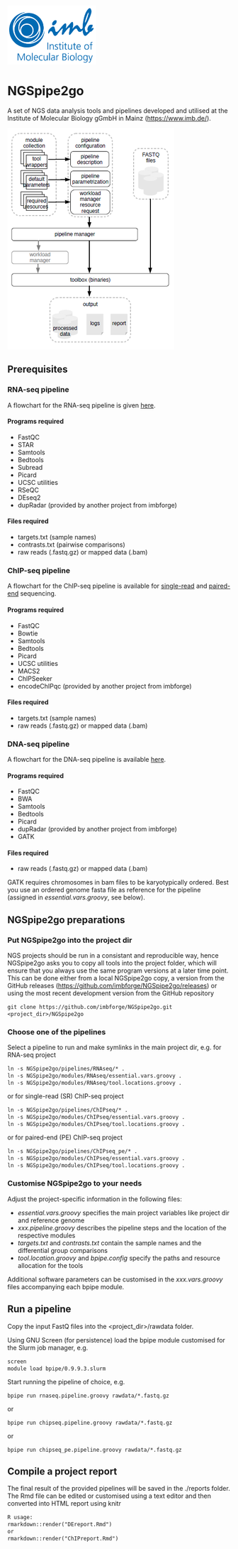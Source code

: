 ![IMB-logo](resources/IMB_logo.png)

# NGSpipe2go #

A set of NGS data analysis tools and pipelines developed and utilised at the Institute of Molecular Biology gGmbH in Mainz (https://www.imb.de/).

![NGSpipe2go scheme](resources/NGSpipe2go_scheme.png)

## Prerequisites ##
### RNA-seq pipeline ###
A flowchart for the RNA-seq pipeline is given [here](https://www.draw.io/?lightbox=1&highlight=0000ff&edit=_blank&layers=1&nav=1&title=NGSpipe2go_RNAseq_pipeline.html#R7V1pk5s4E%2F41rtr9YBeHuD7OmUnebLI7k61s9ktKIGGzwUAAz4zz619J3CBs7MHAHJvUxohLarWeftRqNTP5Yv34LoTB6g8fYXcmCehxJl%2FOJEmUJY38Q0u2SYmuCEnBMnRQelFRcOf8wmlhdtnGQTiqXBj7vhs7QbXQ8j0PW3GlDIah%2F1C9zPbd6lsDuMSNgjsLus3Srw6KV2mpqBrFiRvsLFfpq%2FWswSa0fixDf%2BOl7%2FN8Dydn1jB7TNrGaAWR%2F1Aqkq9m8kXo%2B3Hya%2F14gV0q1kxiyX3XLWfzKofYi7vccCN8sFef9Ni9X92an27urr%2F%2FuplnHXAP3U0qi5mkuuSB58i5p9J1naXHTqg%2FN7Sq5yETQ35Ifi3Tf9ltZlgvIVViz8pKmTDibSb7Vbx2yS%2BRnHOhid3zXKQXvuuH7CL5mv1HLoni0P%2BRdxIR4rnte3GqUaJK6w2jFUbpE9lz8iPbcd3SQ69U%2Bid%2FaHaG9aF8vgwhcohsa8WWv3YscijQS1wYRenvvHuFvJHlvkm76x6HMX4sFaV99Q77axyHW3JJetYw0q5Jh1SmRg8l%2FVTTslVJNWWQFsJ0TCzzRxfKQX6k%2BsHXlV9f48svwj%2F%2Ffri%2BvQrXIvrybvt%2BDpRG32FEhlF6iF3Tf7gqCkqypyLxw3jlL30Puh99P0g75D8cx9u08%2BAm9klRSR3woxP%2FQ29fKOnRt%2FRh9PflY%2Flgmx14pKmlm%2Bjht%2Bx59KC4jR0V96EzCiTk0KK9SvuYFl47bladpur9t1kHWfNT9Wjt%2BcjfhFYqtnvr0193XzcfNpe%2F%2Fv3y%2Fsv1t%2Bj%2B37msp8AHwyWOd1xopE%2Bkwt%2BpSSF2YezcVzHuKWrBrY74hiFTxRBZEKsYIjZBBAhGE0RU4VQgIu%2FEkAIkBgCS7MxhQFJABx9Imsr1BEjoiAgyGAsRuH2siC%2B9k4%2ByFgPogTwpyyC32gWKtxUFySwBPTGPWBefkQtEEDxyzMSFNDs7X0PHo%2FJ0Auw6BFZJ4fluC5K8tVqcWKhjK9JPc9KnRAH0GpawXgCpHjhx7T2hByP8c5HJYkFsn3%2B%2FLb8q66msBCrQkoFqYcMUkGZCQTGAAWzNthVDFSRhbhkQKdhSbBFJmqwhXRM01TaRrSiCYGIAANKgjM3KS1YhtiuvWcUxncKdUUWSrpdOvNqYC2L%2ByIGzNm2fKDT5%2BendHa26tPTJgen6JlU3GMWY9OJ11qiI%2FL79dEbaSX7sb3AittbrMp2AHD1pCJ2rTbzualGyOnuZjOrNGVg4MTTJ3aWxRGby2HY8J3Z8OsZ%2BM%2BmZ3w8eXJNut%2BtDFDEsjAJsMTQk83naUDp799HGpSr3%2FNuHo4gYHAdSuIYeyhs3p812bGK6mFGCBPPpeDuiwT3o4CO2NjGVd0kHW2rSTv37YMyiVGHMepMwyxqHMItSD4SZa0QBx4jWRECmDQH9SXA1IBMM2viEK2XsQ88Kch8W4IprpxXvLEOxITKJ46fIyjpTkfR9f%2FoO07b0ZXNJqXSYVn2Ab9sRoUz1Tsgr%2FYRprzEmyc1%2Bf6sQ3n0kt0JxC8Y7wExG7cpgJ0Vg1T2OjSbimf4jBTzHWyaQZ%2FohwuGcFJODhCOl44IBIp1mK%2FmZsjOZnp5JMgb0T35FABHKny3tsh8NDsOjK3wyaRG4DQn7ihbxY8VJU%2BeQyFCRqClI1aAIdQGIuigRGikCU9IhluFcsy1BFw0bIiBIGoKSBGRDVi1BVCzCMw1TERTBJpRxFA7Z2s5ESPXTuxhjCxdsdALffmb0q6lO7bpSN614XRGiRbSbVMpiylJ6oNC4Klep0lVSu17Fpo%2B2jcIGIYxRvcTJCkiHkVdfXjE6At1t5JBeIeNTWCYUjK2gCJn0qdLTLhQSTkCuU%2BGaYOW5Z0ZB0grC6heJFP73%2BT76%2BoU05bf%2FfZ5%2F%2FfL7oiR3h9MXzVo2S7hkt3kZLWxK4RC5vCMjPyCN8AgTixI0IyPOy1GzrodTbVDH57%2BSitFC3pCh5cmwb%2BG1lG85FnTPUud5TBnCeeZKd7FN7%2FLJVbbL%2FFA2cz2VucLDyonxHQEB%2BsSHEAa7LHh3egdqPmUNcPgeh%2FDpp2LI4u51qTcmVpWWNDEq9neEw8%2Fmf3RZn6A8Xb15PVSriuytREuxdE1Tbcm2RQAMxVZkS4SKIRmabSMbmHORqLIpmYZJyJUJZWBoIlCwpNsI6bYmCtiysASQMg7RamllIiC%2BcXsjWQeRrIhwIjd3mRxt6Jz68xgZOZhzHGyhie3qsfIhhsgiQ5viCX1y0gah4J3tzTkVBVkm3K6vFi5LVJEyZpvqdUUFhmxciAOXMJW41y7MH0mx8ESNOoyb7eYgUsk4pqSlVzLXP3HLo4f2ETfxiGAAcliy6weQuTxa7o3MdSFznVeGJ%2BVXE9tXhl8y22OLS4RQebaz3EX3TEMFsgAsQ7OAggQLSoZsA2jLpB1YM%2FS5pKgaEkxZJExPsQSoijJGlmBLuqlbhBUCHZvA1Ks8ZDC619bMRES1s2%2BE7yjC17CYbL2WNvfBD3%2FQpb8ZDUH24JI5z0KcQEm%2BoFmYzTu6PJIuwKVBbVktXd%2Biq4ZlRaVMw%2FPpHR7GBHJ3etjePEHPomIjuqj6ZzVyFrK%2Fj9Wop3JHSfobg%2BnOYLLl7MkwmH3uqIBrUtak%2Bo6XWA0hKDhJUj5nI4OeU0vniILH83S0nDG74SURGPuYx59FmA4vcKNhH7ngENTLVo2rjmpqMuzpSZ1Po84ZATuUO%2BVRLIt7GEYdAtxMUxF0hAhHEoGkaxqCoghNTbKJ2bJVhOfYQAZCFsCKDsgIhZquSQbBCihgxbBlCSEEDCBZJydReaxRQaH2tjYRWdtlnUlVyoYPUZPTKEWNzQShf%2B8gquDl6CWesu8kHawGTLqfyI0VIVVaznlvchttKzdKSvgtoUKMBP3etT48qe51LUi7XQvTWxECQO7oWBCHdCzw5pw1O33aQKrshZONpALVbqw%2B4HSRVNJbJFXRX8PzIL42SHJ1%2B6GajZ%2FsEQmzS%2B8qlKLxIFmQqm7H%2Bv7EpMWNB52FIdyWLgvoBdGOCmsat8Jt9apfn9WrUO6kBv2qOi%2BaczK88twhIiKUZU0Ux6LRJ3QPdjkG%2BkUyS9rIBXV10GD3LsxSgbpgA0s1LYyQDmQdm5KMdFnEpiogW5%2BLtmWYwLBMAcgC1IEhmwAaumlooqkDBcumpsmCgMdglntbm67Ktlx2qLuuzsaO7B5iMqOOvQMExUI2VE1V0nVTwpZu6bZsmKphWDYAeK4AydYtjfB%2BbCsGFlUyERAM07AQQNhSRaSICImGMVrv7GhsqXOaVx3hSh2b3RcBgAxrEnLEmjXLNivkSjhLFzpD%2FHPjhJieszZRTEXeACreOnWNc0%2BMQletraJJC6Ujie5jqy7fWCmjM2ZwqBxfHGM%2BvxHFi%2BUvB6xvZHR7jdYfH9Fce%2BmEubL%2FfujNtp3XVNWTUPFDia9WY%2BpZQGYb8a1fD7QnEd82f%2Bk1MXN%2FXTCzQOQkP56RTvm5IVAb08ax8G4G%2BAmmwwcmJ7ZjjdbNdbwfyXN6NbTkMvJ%2Fm5z4aS2S4tx%2B7nXEJIrR6ojhQWHNsqRrhx%2FZ0aWsttgTlo0ifbDQg3FRshl2piGgGbLLzSVzxBpJF%2F8MP2nAc8G0JtZU0OoJwAM6Ag84jQ%2FgUOBRatlFZFHbCTyN6xVt9gTg6aZWe7bpnS5p0fNSqSxf28RUCqj9OmW4KrIn5OxNRVLUMaapItIQKrI7o80rUZFT%2B5wVuda1cm03d0%2Bu4oYh0gYwRJn%2FfNIq1N8CR7%2Bp8bpilDwNjNKUOtMZAKPk3Qo2oaxbvc7WO5uv3mfrT8uDtztKbBpw8OIsiqoNY1GA8SSL0uZTuftydlv1qNziNNI3CGi48Sl9J%2FkiRUSEdrjzBJSk15fzpFUBj0%2F4I%2BmphozkG%2BELr%2BmJJ70xv6PdIRTRgDU8oevAJTGmy8BV9xIdxvUw3rWDEMOcmsSLkttUDPKsJe9p6McwiR1OgCQdP6Rayjn5S0R3QbFHuaQZHZRzsTgmf%2BnlYXzhe%2BTR0GE9i4k6PuAonjVTtfagA0AQF9UsQlLTQcZdfJHBwUrQscfbU8%2FsX6JjabbShTrhiMCAz5s42LDdk76LqMqcNUIFyMmf1q7IgPHiAPLIPT9vhsMQLN0BWtS7S2je08Pdywqb5Rq%2BhmvHpbp2g917TJ86G2KVUVP1qpnKlh1HC5bPZniT0XOhoeohjjZuvDMMZjxlL%2B9zjnZV5xQvZzl8muIZ5N3vPlP66IWOtVpjr3j%2FdMf0CcavIjbJyrC5V7JpzITHr%2BsvJzp4Sc3mmW2yfNclrJCFtSR2CkNrNSsC0V%2B8MmuZ82YIY8Rfghx1DXKyX7k4fpqf0Yv9n7QYzTmzs96TQbUm%2Bw4xnSRNFNiSWM%2FLq6SSi9s1aosHvbxaRCvH25IrFyvsBjiMFrejByj%2B4SPHpurGai4k6WkILsUUkPOgw1LwYr4zqIhbjFeEGa1IF%2Ba5%2FJLNQkdHKb686YfIDdfjxTj2kV2ZD%2FlP36zLWekYbLUmR%2FP0xQWUn9R9e6IAlL2halnEyD737fEeVsezcYgfCQ45ayaWsrMV0RG%2BTjbeUt8UG%2BfZ%2FsAkro1Fs7mOGcJUOU%2Fuja3V%2BGDHLBgqqq0HAKkHsuXfHZxUINvTt7ONByltgbcd8eUJkKKMAyldYwyOh5TQg%2FE2wFE7ljAnDqMRbGsxGdqUP2wDPAyCZBU8HDqU5wsdQJggdGTLCVOYgE7%2F62ig60cFQO%2BrzV05J3f3hjRmJ09su3N%2FnZzh%2BMihP0CvUVZjd1B0%2FXrlaUHRbUYo2ph0d8X3ZL2AF0LAzrAYgtQM2RjGm3AgG5TW73ATpD4fE1QPNZDVCZqgPckYphGX1B8w9TUh1jqilC4OZIragMCEa8l8qCKARYYeS7VrOsuvznKILVhJNQ4f7trzGe51xqmCCQ53%2BTkM9175RNevbPfPJw4cqe8%2Bf7%2FK17erA7ZY9666oUuf1llilpV1CNtdqejhQ1p%2FPkO6bsGVkf1P3OnFs8mmNJ6v6TS7BPb6mvJwjZP5mtAmuIUIhu2%2BJnIFy6yffNg1ZHZ%2FCJAg7w1pzQ7HB%2BP54EPDyTRyMDEXH0bdJnI0PjTH%2Fz7EOB4fTrQZtnMmhr53JzRw6DS7EyjlOPfR9sK%2Fl6oAFGYuBjKU4JLF5t4zHwO9hT4Ee0u6tj4EENFX0mzXpDLSwWCUaMbzBCNliu4GeUIhV8%2FA4915s5s%2B0OSlm8nZvXt6QiZnEh7vzptdp%2BnxBtokPN6XV98vr%2B7wz5opunRsGi%2BRpZTGj0GIoyhhw8VMehBGjMm%2Fh5sgcIqNdAPNl8HILrCdLtnJBHs2Q9jjEFo%2FJhrrmfiMaZPTSqZeqHsnotm%2BonSq%2BQp3Z%2FAcvgMHtKsv3fD2G9B%2B8qTatUz5Wj0Xduek2tkX1LJI2oGSamvVJNnTSKqtTzqp9i1mfMOi89x32PMr31Nt4Pj0EmqznAP0Q%2FQIP7LdSctKI%2BoB%2FXnUgMC%2BSOYw9GfvWMb26IH9RebhNKa%2FnF3YoRxw3ydVjvq%2Bx8RyDddyYhjNTcAs%2FXXdTJ0u07A%2BeqbhHENeb6bhnRuznvWXOvONSGxs7WbRr%2B1DkolIqrkSZkl%2BXkjgm8WDERxnk%2BV8q3eyzYGXzTfZE1Fakibz3yBa7ATLV%2FvhxclWbDbeFyEH2nomNW0ed2pWX5Hpb2o2ag734xzfsxGnZvs%2FhS2mJGIyX5Ls%2BC1skUd%2BhvI%2Fvfe67DWGDwjGcJr%2BJ5bMfVYk%2BfntlxME1W%2FyjTPX8OA6MZ%2FEOt7TOQXzMSfOsQCmXzDBKdHpuid4wPpHcB24WFzcigsm48Xy17TrKR1Rz2ftcKxN5LratNPN47Jo0gm70mmmxMom%2FAlBmQnXs1oqp1flMJcVvetXj07nMp%2FQFrwXkQPGEDvSssyFPVrANUtEcpvmVaksGqeNpKY8cR4yI04G9Q%2FkP7A4SnbXbJB14yxfCq3mwavHRlmmE1891vTanE0TOfAw5PrxjfDBXn3SY%2Fd%2BdWt%2Burm7%2Fv7rJgtu4di8hmmhuMq1G3V3EeCZh494SeliYQeSxzXMg9lqHtKMsCXg4WZvpVahVtRIItuaNJanDFV87EE1CIWpbbOUmooBOIrRRyIZrhY0vy5t0lE9KxK4dfBnD5LxuCE7Xlwgz5ddX2PsTXZPWb9T66yx5D%2FNxFkUMsHyphRkDkGnbGZE%2FwnyjMpC0Tujs8MjKeEhzrdTaJcodRyaWQaQ3tVryMWlnfr9eteWuGJ5hktLqff7Olkl2TEeX9sy0k5hvNp1lMlWbMQFnpPYGL2jjekjXz8Xy8ZMY%2B4kPvxrv%2BYAm2RI0StwazXUU5KbBp1PgdQTqWd7lu7cP%2F4%2BJvK0%2BB9RZx26idiWrVTb8mymr2aKKWXuiNHmmE3v%2BqUfJynDIfXoJUFsiG7vpUSDF5%2FBwjFeUaflOxD2dprx9E77Zrgfvjjvr8y7u0d%2F628%2FfPv89%2FPZbtv33qeaH3ev95grva7OY1nn68WpfMVpun7mKvhIPzBQTajjB1tW6%2BgHvY19gEAgfVSKs0oLM1N9Qsfx2onoDAB62N%2FQ47TqzD2VO5Alrgu5vUsG8yA3xj5Hj9oXSCW1gga8TwwM6T%2FmynPkQKCDIIIc%2FMkSDTOwP8m%2B2F5gg7OFcq8unzLyZ1clO%2FmlNqG7PacbrHDcMlxKnVtoR3IUJ3uw5Mu5sUvyTxtqBqh9Q03h%2BOSzj%2BBW5mTa4Y4%2FckjgKi77o4gUVn%2F4iAL01f8B).
#### Programs required ####
- FastQC
- STAR
- Samtools
- Bedtools
- Subread
- Picard
- UCSC utilities
- RSeQC
- DEseq2
- dupRadar (provided by another project from imbforge)

#### Files required ####
- targets.txt (sample names)
- contrasts.txt (pairwise comparisons)
- raw reads (.fastq.gz) or mapped data (.bam)

### ChIP-seq pipeline ###
A flowchart for the ChIP-seq pipeline is available for [single-read](https://www.draw.io/?lightbox=1&highlight=0000ff&edit=_blank&layers=1&nav=1&title=NGSpipe2go_ChIPseq_pipeline.html#R7R1Zk5s489e4KvtgF%2FfxGE8ymaSys9mZfJXNvqQECFsbDATwHPn1nyQE5hAY2xhwJkmqYoQAqbvVt1oz%2BWrz9C4C4frPwIHeTBKcp5n8ZiZJoizp%2BD%2FS8py2GKqQNqwi5LBOu4Z79BOyxqzbFjkwLnVMgsBLUFhutAPfh3ZSagNRFDyWu7mBV%2F5qCFaw1nBvA6%2Fe%2BgU5yZq1ipq5u3ED0WrNPm1kE7aA%2FX0VBVuffc8PfJje2YDsNWyO8Ro4wWOhSX47k6%2BiIEjSX5unK%2BgRsGYQS5%2B7bribDzmCftLlgRvhg7u%2BNRLvYX1n3d7cX3%2F7eTPPEPAAvC2DxUzSPPzCpYMeCHQ9tPLpDe3Hlgx1GVEw5Jf414r9Tx%2BzomoLHhJ9V9ZKgZE8Z7BfJxsP%2FxLxPQ9Y0FvmIL0KvCCineRr%2Bgd3iZMo%2BJ4jCQNx6QZ%2BwihK1Mi4QbyGDnsjfU9%2B5SLPK7z0rUb%2B5i%2FN7lAcystVBByEYVtptoMNsvGlQLp4II7Z7xy9Qj7JIm4Yuh5glMCnQhPD1TsYbGASPeMu7K5pMtSwJZWR0WOBPjXWti6QpqywRsDWxCp%2F9Y448A9GH3xa%2BfklefNZ%2BOffD9d3b6ON6Hx%2B9%2Fx%2Brqg13EEHLyN2CT0reHy7ayjAnoAkiJJ1sAp84H0MgpAh5D%2BYJM8MeWCbBLipQA7wCSX%2FkMcXKrv6yl5Gfr95Kl48Zxc%2BnmrhIXL5NXsfudg9Rq92zzmvCSPBlzbBKsExabxGXjacOun9t92E2fQZeTRiPg62kc3A9mDf%2Fn3%2FZfth%2B%2Bbnv5%2Fff77%2BGj%2F8O5cNxvhAtIJJS0eTvZEAv5WSIuiBBD2UedwpZMEdjvibh0yVh8iCWOYhYp2JKIJZZyKacC4mIrfykB2TGICRZHcOYyQ71sFnJHXiOoEldOQIsjIWR%2BDiWBV%2FdSQfJS0GoAN5UpJBbpQLhN%2BWCCSTBOTGPKYofo07iEr4xBETV9Ls9XIDkE%2FgiULoIcxWceOyXYKkXy03pxLq2IGUplNui0Pgd2kDBLEoqXzeXmPTB%2F5YZLNbYGkWPDwXh5DBPmuxHNcQHFOyJFM0gCPZOtShYeuObrqC40hzybAcSdNEQbagY5im7bimJhgaMGTRgBqwJNcQVQuUPrKOoFv6zDpJiFH2mpCGdL1CyXprLbBAwxdoY7kBJlH88%2FbdPRm6tArwheUFFiEgECcQ4%2BU6m1SMf1%2Bt33%2FCE8W%2FOkw5hVxzxwzRoJNCwcNGczMPx1WtpHeSOvYtc8oEUAIs%2FHRhjWALHbrIRwkKyNp5ZZE7fxy8aCY9by8ATkx5XBxCm3I5bKeTiRKrPHC2HiG8y58fjGMsSBAgbBj4Tj65OZk2crFIosIGYF5OVt0RE%2B6BBp%2BgvU0IvAs02DCSZpW%2BD01YlEqasFFXhGWdowiLUg%2BKMFc4KhzhWAEBNgdC8hNz1xAbDmTyqQ6UaRVG1pD7phQuuFqlc2cYijWQSRz%2FQ9bWWcVg3%2FsUIEpt7GNzSS0hTC%2B%2FIHDdGKtCVSTkgz7BnG33cpxZec1%2Bfy0psvuU15LqutNkB7BQsmW1XzUdSDP9Xwyjv6z%2FiJMYs0riCyhrnk1M3AqeCEdD%2FirlaVYQOTCa42Z8kapCjPApxyP2sZrfKXqBye2ZJEOF%2FM17hMBx8ndLbQKiu46YwjxeJE8lV0pVL1RtQ9c1V3JdUVFM1VVlWwSqKZm66zquYs0Nx7EsTYeu4ErAEVxTsAwXCrYqy5rm6oYkAyjaNhxJL2yYZgqh8s1G%2Fa9BrdvvZ0pbMz2qTjbNNFGVkXBTgp%2BNKRYPyaZEUXihUOuVk06hl9RMP4kVOM%2B1xtpEEydref%2BpFRy7jvVHsxZUfBdeDRsyf%2BRBHysfhVehTq8njfXhtk6g%2BJ2eJhGDTUhxvvfd55rV7af%2Ffe5xUn64TRqRM%2FjEesYYm9zoSCNCIDx2FuxhNnghcAsz6mPgpJHHHCiPpQyuqIq3K0lSQXozraqgMBGdEtnAe80c%2FwnRgpZZGMCDLvlMgHu5HvWhudRttuxX5VfKvu88WFbSXzkK7DEqP74sKB4HaJt5cPi3ttlF2%2BzsCJ2UH1RsdoT%2BQuoodbFgjc930WrWoo9apqbIgmKbuq2ojmADyZRdBbgyHjbUTWOuybYuuZaqQ8E1TFNxNdl0XNmVsYlumLppSoqu2k5JBxpQH22aZwqjyt3fGukRGmlNMlKnJZnuYxB9J%2F4v4uwCPlgRNBFHH2UccR2I98RHwLxQLGKbjdILbOI6K9IpEbh%2BQJ7wIcQMdtEmd4%2FWWjo%2BeLDu8Xtgpys9E9dh8nj%2BPh1GO5fXUjJ%2B6yvd9ZXMpzsZfWWfdyzkipQNHj7yU6khhDsNJG2f05VB7mmFe5jAkzlbLa%2Bp3PDTMERTyk%2FW8GkXq%2BJFL6xOzCGstq1rvY6aarrsyU2DrzQtqbp1qOqUh3IWDyCKu8R6LVUwHEcWZVGRDF13gCgCC2tNWGy5mgPngibZsuoqmuIIkiiqJtQEV3NtQZc1AQpQ1GXdMkXx7DpUHnAraFB7p5vCrKlbXadiWu7hsd4anZyHKirqTBgFD8ghFF6O4QHvOUZxA%2BG3KiB0MBTSt%2FjBErxKsOEMoTVoKLxKlSKqDv3RdTQ88O51KUjtLoVDBO%2FjGiXwHquy5NnHCITnEca62tWhoA7oUODZmoPGFbMPTjawqJTQqJRf0EtgcXkjilern0jZ3MjO3bWz%2BfjkzPVfXXMqJc0OnSHX2TOk9a1q0UfxXMFzoUNIiC5upkJdrmT360qR5vb2V3ShQqPpCDpSbJMeeI3F9t9XVGZgOMlPrzFSfmwx703I5OwA4zsghE590xF4pHCi6ShkbFht%2Bz5jyRs9Kg64G0kWwTd%2B2Iu0OVcG9oqVlDAaxQqPFVZEDfOJfKRXb2StQcDQFHL2YqEHaaNKZplCFKXGJrkbQI6w%2FbpIG36m76XwtDqvKXGrExiP0pHxKL3beEcxHrWyJUAW9VbGU%2Buv6rMTGE83shLNVro6306jyyKpbJPlxEhK0U6STd1IZE%2Fg7DeJMK5jTpNEpCFIpH0bygshkZ4xX0etXEGtXEnVTGmUPbXD%2BcmCSx9AEGXW9KRJqD9Pd7%2F7WbvyKHkaPEpXq5pOvzzK0rfOu%2BD2nxBu5n%2FfmYlpv9Pm4sVslevVWu8svkbb2MjHVt2X9ovZO%2BeWFoouc82P%2FBUp7dSkRe1Fsll%2BkaYMJHYOtJe0alWOffM4TTNqcuxgOZUg%2BC2GZd%2FOHWS5FGFIEjrO6cUpJNDQsYiHu3KUApr6cuU0roTj9xZJBiPFkTw1fOAxV00hLkAwMr8nKBEKQddXMYYQzS0inr0%2FagyPBHYLkGVx3bL%2Fi7CYav7EBjkO5YcVJOxa7hhk5FlDNYUoSECatJEyObZ28bDUJf6HoXlF%2BKKKh3mFr8XdNf5HukfJVeDjVwNEkQ0xlT7COJnVC0D0QBaKIC7Ke5ikugePGzCSlYPpoiMRaDUi6B74pJv8WPhTOCLS%2F9c2SbO0SXUmQjKva7F%2FfPOH3RbsHy%2B0nzIrfDfIp4EoY8PTiUrj7hIJPT3PqEiwWQWTa7BBHqG1G%2Bg9QPLW2RBxUV0zSmSuZBWIRstSykzQydC5UCP1CMZbL4mnSeyvMJHhudGQvxBC8H1H7sOmTrxBrgujPEWCDcVDccJJ9pzacjvD0lLFumrBXVrG2ZaWMfml5QWria4rPLJ5JjbswPOwDgedXIRAYK9nWULOCyBmfUg5wQ9fjhq%2FnGxZu0Zc73XsZBjdX8Ou9zSM04oxNJewm4piHEFiv0yUsaUZiMSgTIe5uNs4TXmKpNciXiP%2FGfddrKEXwihe3I2elfln4CCXkBwdO9V3KG9KCFO2t3FCHB%2FcLM14llVgSdZYr1tjNMYplWapk22Zk1Ph8ANZByI33a%2BnfZgd2f7pmxg4kZLBoj05R2cf3rHzswYUz5TAsjfVLcs42efZPd45ugSbzklvu%2F3zs3N6S9OcN%2FyxI1LelKFS3nrgDtUst7yS%2BKSy3NrTkabNL5qycjsyjxP4hToOv%2BiagHA8vwjXwMfaAPVGlLgG5iJY%2FcDvQ3acWqZgky4UwUI%2B3TOLGcoa6w3Y8ItQnNB%2BgwRdCmM%2BnKGol8tQFGFchsKPIytj2p1Hc49euYPW0VLM4rqj7Y3EVhxklRTyhf42bUtjZKQ79FfUTsAwJ1YAsRzAA1ntbgRWG5jWUSSIOb%2FSkI738EWuXc4ir0Zc8%2BD%2FlLQGqV1r%2BNVyx%2FqyMvSOfMEY6hSExpQKsLkiljc9WqbIHGzMFBJahSqINniNxNTHa6HVIykJIiRY%2Bn8fYscMHqDNBng4N9AvhxtURf4kuYF8CdygVwHf9TgTeWwBT3Tib8D3SXYJqYtdXsyYwgFW1Wm97NTJ94Bi4h34mfYeSH0vj%2FHw9WxcznquSnd1ZJ8Adzfv6S6BX97%2BP09a9177X62mlPZv%2F1t2mUl8urrDPZZBkmBDANokR%2BEqgK6LbATZRwdgEdYRrkLzcthCzbIfOc2SyxZGPd6oR8N%2BH6M4ni2cadNi5x3zfSeI19iPedK%2BpCaeg0KMpNTLUGI9oUcL1qU1i7MewzCc3ZAO5juqMLtYvqNqUzQvJpTJMv1z1bJtRfudj8ZAtkk36TLqZrFLK77XGcn9G6BHCRLFqAqs9p1G1f7qaZUZmgTPBtixVJE5aRquDTxvuF1DdByHK7jn2DM0kN2rjOzHanW7TiZTrp7%2FmzlYp5goZ6HVl5IXmOX%2BMp9SzHxKLzC1nee1PVs2MDcqezHFjKYgXY3O0nUsDap12Eexr7PXvr2DdLcLOWpJeAf9oHR6To2LTa%2Fy7fKvL5%2FfvyU4wIviiYa9VqVpVHOBs7sCqe5GauNiWb9NATB0NjAdPwpIAdRCLIAsDvs7CfGl57J03nY0SjlZlrNMStuT0ccUE2Tx7amke1Q114kVZy3rThpnb4lomnVpcr4DHo36jusa4M5biTVndi%2B3Emvr5pNLPI8llwKFzRZ0dbWruy%2FtCJEUJOXN2rM0mRsgP03EdJFPd5XmW3HTDG9e6nca%2BC3s%2FcCGahgvWtnliz1yY7IDm413FshAm2ukutTj2lDVWEh%2FW2tGrXJ9nB96dpARNfCOSjE7j%2FjCDK183KM4irIDIdt3VIJHBxCrY4qOIlruerarMvLqJwrD8hkMv4onqHKuQlcedr4SB%2BaIlNvNxUkKdpV2lU6Icnc75F5mjQ5ZNRYdTwY5X2GDUTeY%2FIKFDUyxoxTO%2FA6jZbPSnfV3rFhAKWzHJknsmtRbRCMPeFF%2Fd4JHf5aVGJgNE8%2FLKgCQcR4c1jOLQJ14WE83Kjq6LnL4w5CBvRvhg7u%2BNRLvYX1n3d7cX3%2F7eTNvjuvVZAthrFzBUXUPKDz58BGu6N6pXBCkr6vJB6tRPrAShAXOwy0XSMRCpalWtbCxSiGPGMoMsgfSEIVMKuTbn%2BuEobR44E4RHFwqqJ8eRQ%2B0ne3KEnXwYA5SdbMGO15aFs97qZwLdqeElrSq2ljwl2Xg3DVSwPKcZel2Y9%2BKyX%2FhrqjnDjujq4dH6oQDH7xaoy5R6rg0lcMPe%2BtGXkOGE1rp%2B%2BVGE7hgucBgAvN2Xqde8Zb1%2BNLCBr%2F95hc1sBEd%2BmeRMUZHGdNHgWguLxuzbi5KfbbXQcUDNslslxfg16qRpyTXBTpfBdLORJ7NtWfzDJb3CYanXcz%2B3CW3UIRuY3qwMaO2vD7fizExpcwdMZqNWXevvwmStBAuIC69NG3JwTCjVRR48Xgafn9BSMtTw%2FcizTwdadzk2IupWDRwciy%2FvtOsm7N4qJBtk6%2F4JBnZb%2BrrEmFzziUFU9KiaEISBF5rEv%2B0FILlbBemw7aMX%2F0qSW5NUFL5KpnkIk%2FX3CVm7qwetiizFhUYgqvYmmVDxzEU2YCWJDuGLEJLExzXmNuaA1xDdTRFF4Fo2LIu6rZlAsu1dV01dMw1VKBbTukj6wi6pc%2Bcyee%2Fd7rMPG3oliEZdCIFHhaGTSc%2Bkh6wnIg7kgNGpu24QLM0LNYtCdqGbbiyaWmmabuKAueaBg1RM3Vbt12oSSK0Jai6iuGaluVi8rAE27VNRxqPHFpmW6CGeq9GYmhAfUuO8y6Bmqs2Vl9QSAMkY0sle8zyrdNMwWIGdnpWOvyxRRHVcfJS0lUOd1QWdnudwYI4qUfJJpC%2FVkn9UMW6bsqvDS3IBwvBLpExLhQljtVxLsdrmzrxgh2vfLAIl6KT9qlbdi6rNdTW9Sblkh1wQsNQH8mRLJW6WuEznUZMT%2FShR7ak1TNz%2Fw9rzNxAZFhnykrYoJh4l4EPgy25ZkOnoc88OUHipic04%2BgyshMUSamcUsc7lmX8irnamGtdWBxkgeKLTzBC9GyImlU6SNULPgw5mcRtLGYqh%2B4eEvjcRt7zkmytJhPkrpkCenf0kV5l9f%2FezM0DYX%2FAejPVynpTZY2XD8TZq4ZtuWNWHOZaSVHyYjis%2Fwwcwqff%2Fh8%3D) and [paired-end](https://www.draw.io/?lightbox=1&highlight=0000ff&edit=_blank&layers=1&nav=1&title=NGSpipe2go_ChIPseq_pe_pipeline.html#R7V1pk5s4E%2F41rsr7wS7u4%2BN4JpOjsrPZmWxld79sCRA2OxgI4Dny61%2B1EJhDYHxhZiZJqmKEAKnV6n7U3WpN5MvV04cYRcvfQgf7E0lwniby1USSRFnSyX9Q8pyVGKqQFSxiz2GVNgV33k%2FMCvNqa8%2FBSaViGoZ%2B6kXVQjsMAmynlTIUx%2BFjtZob%2BtWvRmiBGwV3NvKbpd89J12yUlEzNzc%2BYm%2BxZJ828g5byL5fxOE6YN8LwgBnd1Yofw3rY7JETvhYKpLfT%2BTLOAzT7Nfq6RL7QNacYtlz1y13iybHOEj7PPBR%2BOwub4zUf1jeWjcf767%2F%2Fflxmg%2FAA%2FLXjBYTSfPJC%2BeO9wDU9b1FQG9oP9bQ1HlMyVBckl8L9j99zIrrJaRJ9F15KSVG%2BpzTfpmufPJLJPd8ZGF%2FXpD0MvTDmFaSr%2BkfUiVJ4%2FC%2BGCRCxLkbBinjKFGDdqNkiR32Rvqe4sr1fL%2F00vca%2FC1emt%2BhYyjPFzFyPELbWrEdrjybXApQxUdJwn4XwysUnSyPDRuuBxyn%2BKlUxMbqAw5XOI2fSRV21zTZ0LAplbPRY4k%2FNVa2LLGmrLBCxObEonj1hjnID8YffF75%2BT29%2Bib89c%2Fn69v38Up0vn14%2FjRV1MbYYYdMI3aJfSt8fL8pKNEeSBLG6TJchAHyv4RhxAbkP5ymz2zw0DoNSVGJHfCTl%2F4Fj89UdvU3exn8vnoqXzznFwHpaukhuPw7fx9cbB6jV5vnnAsQJOTShlGFMYbCa8%2FPm9Nkvf%2FWqyjvPmOP1pFPwnVsM7I92Dd%2F3H1ff15f%2Ffzn26dv138nD%2F9MZYMJPhQvcNpR0WRvBOJ3clKMfZR6D1UZdwhbcJsj%2FpIhY5UhsiBWZYjYFCKKYDaFiGqcSojInTJkIyQGECT5nd0EyUZ08AVJk7kOEAk9JYKsnEsicMdYFV%2F7IO%2BlLQbgA3lUmkFu1QsgbysMkmsCuDFN6BBfkAqiEj1x1MSlNLmYr5AXAD29CPseEaukcN6tQbKvVoszDbVvQ9hLkggF9TIEA%2BaltdfaS7KkwT%2F%2BjfAsb%2FiMKKrw4bn89pyseYmouo7uKJrlGrrpCKKha0hCqopUjAXVNKaShnXTkFVXlbGiyQpCsu6oumHJsmToouIYiqHLkl35yDLGbuUzyzSF9dYFjLp0vfDS5dqaEV1FLryV5YaE%2B8jPmw930HRpEZILyw8t4A2UpJiQ%2FDrvVEJ%2BXy4%2Ffc36Si76dTwjYWfdfDARZ4B547AdSxyREQ7j6ymdul6KLPJ0ibPJuhq7XuClXggc%2F86CO%2F%2FbmdVH3W8%2FRE5CJVMSkRU%2ByCayuoaOwlo6dNY%2B8NTL7x9OEiL%2BPQTCEwVO0bkpdNtziSKhKgIRCQwTao8OH4EHn7C9ToHeJR5saUk7ED8GfhWlCn41mvBV1jnwVZSOAF%2B5Kk3hqLQaCQiIj%2BAnEZwRgfvQ%2BQy55FjAyAsKi5LCJVenTu1NQ7FBMoljNcjLegMD9r2voUe5jX1sKqmVAdOrLwhdNyEApj4IRaMPWIR22yZODDnz339X4Oc2yFkBnBv8OcC6Ip9W2wHlQHjyzwTHv1v%2FgWmXiEpYwVfxYpsQt8InkGhesMhkmhXGDo6npJhcZCiHMT6VeALhcrW4U7bdwm2ymscK%2FC1qRMhxindLx0GAGc2TWfpUMYDUIZ9qG7quuZLriopiArCzRaSakqm7ruMq1tRwHMvSdOwKroQcwTUFy3CxYKuyrGmubkgywqJt43NAPvKrpZsZhao3T4XochzVZJt2nqjrSLyq0M8mHEuaZFOmKL1QaNQqWKdUS2rnn9QKnedGYaOjqZOXfPraSY5NxeajeYlXfheZDSvov%2BfjgICP0qu8Xq%2BHwmZzOztQ%2Fs6ROpGgVUTHfOu7T9Wrm69%2Ffjtip4JonbYOzuAdO%2FKIsc6dfdBACUT79oI9zBovhG6pR8doOBTyhAOVsVTAlaF4N0iSStqboaoSYAJM6dnIv2Dm%2BhRQ0Dw33vvYhc%2BEpJbrU8uXS41d8%2BNCfqVqsS5cXBX8ygGw%2B0B%2BclkCHjugzcKl%2Bwtt9kGbvc2Xo7Jeiu3my1cER6mJhSC%2BwPUWkw48apmaIguKbeq2ojqCjSRTdhXkyqTZYHucarKtS66l6lhwDdNUXE02HVd2ZbJEN0zdNCVFV22ngoEGxKNt%2FcxoVLv7C5HugUgbmpEaLaG7j2F8D%2FYvMHahAC1gmMDQRwVH0iTiHdgImBWK%2BVnzVvqhDaazMp%2BCwg1CeCLAmAjYWZfe3Ru19HxwZ%2Bzxq2GHg56RY5jCC78Nw2inslpKxi%2B80h%2Bv5Dbd0eCVbdaxiKtSVqT5XpBpDSHaIJCsfEpnBtzTSvcIg6dTNlsuqN4IMjdEW6BOXvB146vieS%2BsXsIhqpctG7X26mo27eGmwQdNcwq3doVOhStn9oDipIcb17JUwXAcWZRFRTJ03UGiiCyCmojacjUHTwVNsmXVVTTFESRRVE2sCa7m2oIuawIWsKjLumWK4skxVOFwKyGord3NaNZWrYmpGMrtYAjeWPD45DRcUYMzURw%2BeA5weNWHh%2FznxEtaGL8TgNDGUErfkAcr9KrQhtOETqeh8C4DRRQO%2Fa9va3jk3WpSkLpNCrso3sell%2BI7AmXh2ccYRadRxrra16CgDmhQ4K01B%2FUr5h8crWNRqQyjUn3BURyL5ufYuL%2B%2Ftu%2F9b%2FMpuvogYvHLG3AsVmJd23BUDePsGcbW2xCkDQukrone%2B%2BOSCl3yZfnpgvT7x5oIrxS%2BapMVeBwCp1DjboweaVNoPAc0gOCe%2BwmLfjii5iXVINqC3Phhz7LiQptulcsZqVvlMk%2BW1GQ1Myp8oVdXstYioWnkNHuxcARxrUpmZaJLitKQM9x9D3ssnvqIa36A60uRCc3pXJntB0xlpedUVo6%2BSKKPXsQxei5ViEBdJO36Q61FwsuiXmaM7fVVvcZIWQv21TVcthLNTr463QaboVmKr2l7clS%2BtXBkHKVowuk5ROrePjEODjmeDee4%2B6v6iizZHAWDKXm0YyGCjstg3EnYXHa8sp0bpwW4vbXiwACXiIXUwxKE4ldA7i1mXpkoAtfQKeFsyRWXNSbCu6Na5QSo9gigtR6nLBn6WUErn3gMtZZsDDAm0zsYFKFkwH0XIS%2FGwBc4APNRTSCAjbhEWGYirq4EYO7WXTErz3GovKiNwabklhFGnrRsp4zDFGX%2Bn2wyMxFKmqXOyT9CzEsQBypp5iW5FjfX5B9Uj9PLMCCvRh4da0zY9BEn6aS5A%2FQIXKEI4qwaDi011zJc25Os7MwWPXlAa%2FBAfxsq3S%2FALKnCHk6D39dpFvAF6RmAZS4abgRy84fd5Tc4n5cgk1VgBCi64VHJRroTV9rdx6h6uMuyzLD5FuZrtPJ84LWP2H%2FA8NZBTKy6ZlShcL7oO5vDU9ZHxudCg9VjnKz9NBkns78jTEb6Rr0HQoTR%2FYbdh%2FXCXHmui%2BPC28Ka4ntJyokbGdt0O8HU0vJptG1qHWMDf2eaihFPLT9cjHRekZZNc7Vhh75PIBwFWpkKwcheTnLf3htgZp2TjuJkeoJvyD2rJXe0eW32XwHnyYe2J7HRuOvucwX75u0ejVRrAuMYw%2FplpIItC2aA9WTWzNntymkLeYBas2TpBc%2Bk7myJ%2FQjHyez27AEev4WO5wLL0bZTvENlUwpC2V4nKVg%2BuAEfySTfzJ0uCa5bkmFMMi7NozC6gjDGIuEHWh2I3MiBI23p6OnU188p9l%2BXU18Zq1N%2Fjla9ffqb%2FXWTU9pAM5c%2B%2BdgeHn1lKI%2F%2BEaZ83Ylf5Ac9kz2UKwTebCay40x7rTnt2926A8A6%2FsffbOD7yQa5w2U6nGwnkpp5kdaB92Nd82plxqsJNdUCHFz7qTctfFwDhG5tfF31hu4u9stac%2BRiv%2B4GkzV91oy2Pbvgz1v5eoXCgOhP7ykhjIH3xhCQdQnLIpr4uywcbDL9U5ptIIxXZKok1ABneYtH2PoppDGy74cI7CQNtFkDdxcK%2BssRCnUsqOY51cckEn7BhIOEQN%2FM1bLOZ5VTCQFwF%2F2LggDCBiB3YlUQkNmBYi%2BhORUz682Dl8AK8WdWexiEUGvj7rLAeDmyoA4QNI4D4OyyQFReuzAYEB6YfSXDwMahTwG5wSykZaGwoKkHPHoXOggVJMGNqem3HBc1tNEoaxK0Z3cJUV6cjVxCqHI16FURRmg5Es9qOnpdEkLt6zAcWkJ4Eek3DhYsLUshISKf5hrJ0s3lNYaBCpsm7SwDVGHycmRAbcWgnDmaln%2BOxYgiB8Z%2FkIXSOzDe4MqWc9mPuzdkvQJBf1r013vHzaHrwqNssFE1scwwW%2BtrykEbctoUzwrZiVTTOVnYo418f7htGrQdu4PNU2zRGGg5qsrNyISzb9sw8m6NJTKpGW%2BZ20zHGJhkeYvvFcMui7Vkpp6EmXreYCixmjtHh4i%2BtPS18yG8%2BSvCq%2Bkft2Zq2h%2B0l7ONfgxZyYzeyvRcCKqz2XuJr5OnLbvFdHcBZMkXPuAgrCQ%2Bb0ix8SUtm%2F%2F%2B%2Fdun99Ri5eAnaptaVLpRj73M7wqQVwTSmhFdv84IMHT0JW2%2FF0LuqpKJHiaHfQ9euyyldu9tHmfJBMZiRCErKbQ%2BoSMBk29LErS9EnGNLK9WzZSvcEz55qBn8xjNDa4Nwp02iVYh7N5uEq3OYP%2BXmEq70AKl4HY6u7rh7lvL%2FpyRpLo5dpLF2SIvyAKvXC%2Bgu%2FiKrY9Z8C0vKjfzx5Zi7clCNUpmneLyzWZLHm3DJudL4zzQZgbOqezcNZR%2Bsh1sZ93KsJ8derLTImrgHWxinvHxhS20inafxVCUn%2BXTvYMNPToIVh1jNBTRRIuTTVaHdz%2B9KKqmzz3PaoOsgjL1SbTjA6wq6Cops2JVIhI2ROetMM7W%2FuwwJHF2K84ojWeLn%2BNup7RHO1%2B0ZbCWIrmvThOFU63k8gxsI7Z5w3aCyrbOEYmyTWDS20ySwd93MHBmgbNGEb7CzAJm3%2FyguSHqbMdy0K3tt2y3fsWPyzoJqjwzH1IlTib1vRM%2BBpN8j%2F9kGAdvvgUf2rmzn9csE3Xkfl7dqC3adPHM%2B5I%2BCp%2Fd5Y2R%2Bg%2FLW%2Bvm4931vz8%2FTtsdvQ3dctgZ71%2FwgkawFoqg5XB5q1U%2FsByAJcnDzdcHaqFW1Egb2JomkMcMVQF5BNYgGKaWZVVqMobCYYxjWLG5XNA8CYIeTjfZ5AXqYdIeJOtlg3YaJ06PZ85WTkW7Q3yNWh02lgyoOTk3hZSwvDUFWUTAms1K4L9ok1RzMzpnh4d7YsKBD1FrcJco9Zyayu4Ht%2FRjryH9S538%2FXbdS1yyvEDvEjN%2FX2duko75%2BNb8SJ3EeLOOlNE27IwenpPoGKOnjjlGhmauLDtn4lovM%2BJfhzUL2CjDn96AXavBnhIvQJkLgbQTsWd78tfCQP4pJfS0y%2BHAG9s5HdB1QpOzMG4rEuS9mSWmlJsjzrbGbJrXr8I0y0SLwKSXxbE5hGY0UwYvQIPGY7yhQSv2CmwdNPPwQeNGS7%2F6bel7Wou5xOprLP51hHNh5Jt7ZDnnQlKclIpvIQ1Dv3NXx7gAwXyyzyHO0MlZEb%2Fb4xBnFRmCq9iaZWPHMRTZwJYkO4YsYksTHNeY2pqDXEN1NEUXkWjYsi7qtmUiy7V1XTV0IjVUpFtO5SNDHeK8tbtsedpSLR9k1IsVznt88wH8QPRE0pMdyGDajos0SyNq3ZKwbdiGK5uWZpq2qyh4qmnYEDVTt3XbxZokYlvCqqsYrmlZLmEPS7Bd23Sk87FDR29L3NCs1coMLUPfEfS%2Biajnwsb6C0pxodC2TLMnLAA%2FCx0th%2BRnx7biH2sWLFPkcq5LuIPOx27XQ61eshEENNZiP3pvChMFeWcl2MczxqWixFl1nMrw2gUn3rDhlU8W4aVg0mNiy97ZzobKZdAGLtkJI9QN9QXORKnlP4ueaTcSeqQOPTOFSMRJKYifFeZmIGjWiaISVl4C1mUU4HAN16zp1PVZBCdI3PCE9jF6GdEJiqTUjonjnYsyZHQCf65r55zrwmynFSi5%2BIpjjx7O0FiVDpIGhU9DTmh5l4gZPrS8s9m99O869p%2FnsNceOsidM6Xh3fBHdpXnabyamjvSfof5Zqq1%2BaYKCi8eiLN5kazlDqcxN9PMiMIFx52N%2FqCzwyvZSQbPJvRiTh3pdcb7sAN3ogTzPRP%2BiS9l5Npsr8r2XVbkqq4zR8gHJ8og3JMPfuUDG2KQDz5Ngj56aDqw%2FLpvOjDZNGoMdpR0YLerq3VUW7r9hmKyZruO8Sp8AKOZs4586qxzJkMcb5FlpI1X5LOdgeNbz4M5%2FcqsAQs5nNuKFOv5wRR10HUZ0DgM0zIDka4tfwsd4I33%2Fwc%3D) sequencing.
#### Programs required ####
- FastQC
- Bowtie
- Samtools
- Bedtools
- Picard
- UCSC utilities
- MACS2
- ChIPSeeker
- encodeChIPqc (provided by another project from imbforge)

#### Files required ####
- targets.txt (sample names)
- raw reads (.fastq.gz) or mapped data (.bam)

### DNA-seq pipeline ###
A flowchart for the DNA-seq pipeline is available [here](https://www.draw.io/?lightbox=1&highlight=0000ff&edit=_blank&layers=1&nav=1&title=NGSpipe2go_DNAseq_pipeline.html#R7V1bd5u4Fv41XqvzYC%2Ful8c4aZL2tDnTpD2dzsssgYTNBCMKOIn7648kBOYibOzYhjSZ6UyNuElbW3t%2F%2B6LNSD1fPF3FIJp%2FxhAFI0WCTyP1YqQosqqY5C%2FasspaLF3KGmaxD%2FlF64Y7%2FxfijfllSx%2BipHJhinGQ%2BlG10cVhiNy00gbiGD9WL%2FNwUH1rBGao0XDngqDZ%2Bt2H6Zy3yoa9PnGN%2FNmcv9rKB%2BwA934W42XI3xfiEGVnFiB%2FDB9jMgcQP5aa1Pcj9TzGOM1%2BLZ7OUUDJmlMsu%2B%2By5WzR5RiFaZcbrqWP3vzGSoOH%2Ba1zc313%2Bc%2Bv63E%2BAQ8gWHJajBQjIA%2BcQv%2BBUjfwZyE7Yfxc0q5OY0aG4pD8mvG%2F2W1OXG8hXWLPylsZMdJVTvt5ugjIL5mcC4CDgmlB0nMc4JhdpF6yf8glSRrj%2B2KSCBGnHg5TzlGyQfsNkjmC%2FInsOcWR5wdB6aHvDfpv8dD8DJtDdTqLAfQJbWvNLl74LjmU6CUBSBL%2Bu5heqRhkeW74dD2gOEVPpSY%2BV1cIL1Aar8gl%2FKxt86nhSypno8cSfxq8bV5iTVXjjYCviVnx6DVzkB%2BcP8S88ut7evFV%2Buvvj5e37%2BOFDL9erT6MNb0xdwiSZcQPUeDgx%2FfrhhLtKUlwnM7xDIcg%2BIRxxCfkX5SmKz55YJli0lRiB%2FTkp3%2FR2yc6P%2FrBH0Z%2FXzyVD1b5QUiGWrqJHv7In0cP1rexo%2FV98IwKEnLo0lmlc0wbL%2F0g706T9f5dLqJ8%2BJw9Wmc%2BwcvY5WR7cG%2B%2B3H1fflxe%2FPr764evlz%2BSh7%2FHqsUFH4hnKN1woc2fSIm%2FkZNiFIDUf6jKuOewhbA78psMGaoMUSW5KkPkphDRJLspRHT5WEJE3ShD1kLiBIIkP7ObIFmLDrEgaTLXM0RCR4mgan1JBOEc6%2FLvPsl7aYuKUDkBU6iDUhNqq5KgwrfCLblaoCfGCZvvM3KBrEVPAp1xrozOpgvgh5SefoQCn8hY0jjdrE6yt1abM3W1b0f4Q5IIhPU2QCfMT2uPhSFI0M9J3ukJ0Vj4YVV%2Bck7SvEUGpq24ko6gqWlQcWzLcx2gE%2FvLcBSk6mOIZF0Fuiy7SDE9pLo6BBY0NBUqSEOa7OiGDGzPqrxkHiOv8pp5mlLD64zOuHI589P50pkQpUUO%2FIXjYcJ55OfN1R3tujLD5MAJsEP5AiQpIuS%2BzAeVkN8XN2dknFSFbx1wRrbW6%2FLJA4IJFdG9DhsOOM3P49oxW5h%2BChxyd4lviQmNPD%2F0Ux9Tfn7n0DN%2F7MzIgx53gAFMmNxJImLMU8lDDGk6UGo2Y7gMKNe8%2FPGhJCHC3QdUNIIQFoMb02H7HtEZTAEAIl%2FpktljwAfgwSfkLlNK7xIPtvSkHXMfAqrKSgWqWk2kqpoCpCorB0CqQoWlCRRWjQQEr0f0JxGNEUH2dPAZSMnVvpU3FM4jTUiujRqzMw3lBskUgYMgb%2Bus9vn7%2FsQ%2B4zb%2BsrGiVybMrD4Ae15C4El9EopO7z8vhT%2BtF3SZ%2F%2F5RQZrb0GUFW66h5glMCLkzXBwUWpTb4WKblHfwExV5fjjLhJ6DY4jiMWkmBxnQ4SuDiUSJsJFenCn7celpYtlTvIS04ooIQFg8WzkMAGRKjwCr0PNnm2CfYxMEJ2mubbqaDiUXKLbqacBTSbeRaVtjqJm2ZMmyCW0DWbJpy1B1LVc1Fd3zLBW4CvnPtIx%2BYF%2FbMDMS1c4eBuLlwKrJJu08UFeaaFEhl0vYlnTAZUxQeqDUuKpgldJVSju%2FpA6Gq0ZjA%2BqlsN7iF3iZYkY63Ecc31P4QbEGCMGMzgnFWUxKFKBqDSPvqIjmIIB7tPJeBtilyKXMlB75X4jpHSFCRJpOSnPg1zsnxKrNMTRbOt5IG5s06kC1t47VG0X8R9uzNdQC%2Fygs8QmLnHHnbkoV6TR39QbIo3dhcpUXMD%2BJx1wj08OiRq3u31QEEEiAgYxjgUbFegMn3cFJDqkHA06%2BJSj%2Br%2FMvDTETO45GEqrYIxKqlAXpvh9mWkOK1nAjax%2BzlUHPGaVzhMHTMV8tZ0xvhJkV2BYSyRv%2BXLsKRMaj00k4RPW2eeOqvYaaLXt60hIjpCnDVu04qTt2KqzryQOIkw6%2BM8fRJQtCVVZlTbFMEwJZBo6peESVeQZEY9cjsMlAkqJJjmtDhSApzTSQDnTCeYYmS5aFADOfjgyiCh%2FIGkJtHW1GsrbLOoMqDn43sE4LBmtw1HH4pwZ8ohg%2F%2BBA1nC0gWCV%2B0rJENkKVaeGmuSE3VshYoY2gCxu9O9K7DD4x4PRH196IyKts1UFKSThypVXSR7uo6Me5n6I7AnrpvY8xiI6jtqlh0kVty7nPYQeRTg5LUn0XVS4yQU%2FqAMpfOFgPkFaZRu0IHiD7Y2zd31%2B698HX6RhcXMlI%2FjSWNyei%2FAYgqxIqPGhEubM7yOgZcl0SbfjlnAld0hX16YyM%2B%2BeSCK%2BUvtUltnqMKadgKlZj8Mi6whzvtAMEId2PuJv6gPqYXEbd4uTET3eSNRdKdqtczmjfKpdFsqQmq7n74RM7ulCNFgnNsln4g6UDiGtdsavyWtMackaYi7aHmdVFXAuTDpTNmSXHy07rx%2Bg6bOqZ1lUq2IeWCuzWszgGq9IFEVU0Sbvm0fLoEGdIVZdqLJU98aBap6n9f7OkloPqma4cpfWtZ6bfz%2F6JUFXP3CLuQo0i6setaRTnEewu%2B7UjyP4DiPZ62JUYxr2KdjHx9AYSJ4bx%2BI5axlLJH%2FIuAn6M6MyhkNpYteVKXS4lunKPS1Vd0pVV92wufAjZaq5NwbrlltNFHbXkgcY4BZk7NVtqXMCRbulT8ofQ8pwuVp1085wcy%2Btj8odeHqfnOCSPBj6bakQQyCNK0lEzdfUATKFJ8qQa3FWaCl9ooKnazlzRkQWMBgt0dzSw7AfubpD28MH9d5lGSyo26L4SyjJnDa8cOfnT3eSG68%2FplokqipSLYfgMzZLhxLzf0jsOt%2FNMlauzr%2F9h5I59wDQvopQHNC1pczZSzVHx%2FIBBmb%2FzVO1LsPADyprXKHhA9KkncVuYhlWFHYqdr5OtAQfzWAvDHNjCkBprI0bJMkiTYa6OB9crrYhHYh6u2Z62EIYNmEpxVutlcQ2iAKerCJ3Ts8y7d33%2BR7F4voW%2B5yN4hUJ2ETv%2F7ept3RSOIlnpum6s3WFGx3VjDX7dBHg20EVDejbOl4yLyRJwU7ZGMoWCgEsXUa53hsXiR2BnQ%2B2Ijg4RdRZvuOjVITrY7Xn7m6%2F5Hsrte%2FFOZb52zFlt34o3FJgcI2rNDFSwZfE%2Frv6znk5uF7AtUMgvnCRzP1yRyydzFBB9n0xue4%2BMfsbQ9yjjse4zgLPGN%2B4ySakHXBgpTQock84JdJuTyUwyXs3Dl5uil0OR8yeCMnK%2Be3J76PIAwl%2Fol3zbUbmLYDeagl0cY%2BxLrtsf5Ust%2BPHp6svU%2B%2F71ypeX362x%2FGrTymoTcLhZ3xDf6D2cYVtljtl6vW7INQ7bKfzR5hm%2FXVwseei08Ix%2FBvE9uT1GC8y2bcFlFBDZm8H%2FU8Vf4wV5bbKzDz7jghPEXw%2BgZ%2Bp%2BedUwBSbzKT3zYinZq%2FJ50ZkYelcTo%2FdMjP9lKPc9MSqqwiDbPAGdu5s%2FadxCkWbc48XcAqGLYwhCQgR2DqXu5KiyociV5Kiceqx3lhG6NHoxMqKelqEqRu8yQoBdXjx0UXuFLp0D6VafANV%2Bm%2BQDT7KQzHqvRshvn3Y5jJX8bCNk1wwYkKBb5BI95sQswltPhslPUb1OLyZ%2FfWGZmD6LALDKK9Ozz6MijnYKLR%2BXe7y7LXCMfJyj2QLVdHldbaZ5n1LLO%2BYSXuGbvyK0GH%2B5tVPbvTLGr1Y27CMKrM6i4ETQv1t0Ie%2F2XtGFo2%2BMu0UeIlNB7Q2Jht4X5dhjI8YwvG1x0%2B9nTJhC9MS8KbPKGOqhB%2BgkYTSh2QvsufchfgxHlcyFzOW%2Fy2hPvGWLxyToRnMqwwtVsm0T2147pga2Aarq3dF1gUS3T1rtxmrmWDYId9zdToV0eb27nTaGmF9iKZRC7FZDqmyBbQ4Av7aaHhlJqjmao2yfE%2FBDloVO2kK2v7VIqMs2P4l2RWUB3FJ4lwDpKJlslJivtgbGYDs26q84x4ni54Kq5sLwuXm01CmzT8Nlv%2FD5aCfD5cSpU3LuJnphxk3R715ypz6EXVKnwCMEKdiiOXsyYtim2NE6lfrdLz%2BKqqUO%2BjE4QrDI1CfRjg%2FUsGCVVbNU1fKGoRLRtyc2nbD%2FCVhEAZInt%2FKE0Xgy%2BzXsfip79PMw%2BqunhOB6OYuOOk2WjmXM5dt0B5MG2kxup3srK5mEAxJlDliUBBnD2DynnaJoKtuKnaE0sl3kwDBdtcA0Ts5OfAiz7yTdIka2BeUwdoI70Ssu7LftIYU3RO5YDsayjwUKteGAwt8inz7%2FZM32KLZ0IlDYFgxjqdy3PEe9Egfjg6Q4InNfMgRBJMo9zHyvmXNjdJLoV55xTru5c%2FDLLtN04MEv06oZjFrfSS7i76i1KtyGXnte0fZPaEax6loztFSLd1oVBt8GXxI8wi3r5e8c8abGzvnWnfIiZqjKxwOwBsFPtbxZpckYmoAxDuFEF3JBs2JY9bMGjbnore5Dg3aGoO6DyJt%2BiK%2FLCWn3nNiiUYesJedt8%2BNjjLAie4YYMNRedBL6V%2BmTHOvZ6R2a7gkST1yWt8FdstJxaWq7F%2Fjrxl6nDG9t5O%2FXG90SkuUFBre46%2F1ya4D9tcWwNhLj1QZxBtuxHqNLR9ExVkcdc4giRUJZ1mcpFj8LIFzimvdtkOlOQ3d0HYM9FVHWphACGUdiz%2FaKJ4Vz%2FkNK6OmWN%2Bev%2FfZsQpcJK2fDua3YD%2F5qTEwld0f0ZmM2XfsXOM32XwLq0cvS6GDukBYlh7BckFc0aargsyDiSTuAQ1mYHd2rP3nA2dFCYnX1Fb99FKRw8k19Ys55OF6QgVLxLaUYBxtrrAwLEExHmz8LIv4ECB3kpEgf7vAJEB1Ykqe5huMiCC1NtZCjqNBSZeQYEvSssaJ4qmYrnm5KrgFUyUGqqUPT0xTL8ZBlWq4DHQTlyktO9AmQraPl1mnLZfkc7%2FBdtRPlETxj8olSSDrOvSbpLvSA4RhEhzsKci3X8lTbMWzb9TQNjSVVg55tkkPbdFxNt02gOLqKINAN24KGAh1XhrbS29xvGGxp6ptX7TrzG%2FLr18n7QohYf0Ap%2F5T2LdPiCc%2F1z1JUy9n%2FWSl%2F9HPJk3KKMkV1afasb6a065zWiNgAEidrOSZaDlW2J5moOyu8LlEwIRUVgYVxLCfrJujwip2sYrJILwV%2FHhJHWl1xpNUzkOQlNFnI6RMt%2BlnJO3BxtGLDSO6ZvJxl4nRU2izAG3OXD%2B3WkRIQFn5CPckgRHhJj3nXWZizSERQhKkI7XP0MjIRNEWrVUUXFf7sfSNunjzVV%2B7STtYmOfgTxX72jbReqsSJaShIYd8kYk6fwr6x25307zIOVtMYuPd0gMI1U5reNX9kRymvE3Axtnek%2FQ7rzdZr641YYaLcH8E%2BSdU8SBEMQcWrAWUGDqra4qYiituz%2FrS%2B1pG40Emve4JeUqGTZ836MIot5sc9F1tkueLlRPH6B4kY7KnVWZEAfUqeZh7hxOem9BERYKkAS9HZTRmo7SzyMmBfvRKjlhfuG1KNtQFtYjxOvnpTYFUKM%2B4rvdpKbHWQXpVKgadXUXKfM%2F6yVNQzJjn7us7pPAG81Cb9rMy3q6oKoG2jSoGXZZLta2x%2BbuYU4p93xGVd3awAthSyO74CaEh7Ade0KoB6mU3N0odYZvPl%2B%2FgOU2Wvs9evv6V9fd51aTc%2BNHXilX19vntlvRfk0mssbVk67dKmMBrjtGw8kMHNP2OK6NX3%2Fwc%3D).

#### Programs required ####
- FastQC
- BWA
- Samtools
- Bedtools
- Picard
- dupRadar (provided by another project from imbforge)
- GATK

#### Files required ####
- raw reads (.fastq.gz) or mapped data (.bam)

GATK requires chromosomes in bam files to be karyotypically ordered. Best you use an ordered genome fasta file as reference for the pipeline (assigned in *essential.vars.groovy*, see below).

## NGSpipe2go preparations ##

### Put NGSpipe2go into the project dir ###
NGS projects should be run in a consistant and reproducible way, hence NGSpipe2go asks you to copy all tools into the project folder, which will ensure that you always use the same program versions at a later time point. This can be done either from a local NGSpipe2go copy, a version from the GitHub releases (https://github.com/imbforge/NGSpipe2go/releases) or using the most recent development version from the GitHub repository

    git clone https://github.com/imbforge/NGSpipe2go.git <project_dir>/NGSpipe2go

### Choose one of the pipelines ###

Select a pipeline to run and make symlinks in the main project dir, e.g. for RNA-seq project

    ln -s NGSpipe2go/pipelines/RNAseq/* .
    ln -s NGSpipe2go/modules/RNAseq/essential.vars.groovy .
    ln -s NGSpipe2go/modules/RNAseq/tool.locations.groovy .

or for single-read (SR) ChIP-seq project

    ln -s NGSpipe2go/pipelines/ChIPseq/* .
    ln -s NGSpipe2go/modules/ChIPseq/essential.vars.groovy .
    ln -s NGSpipe2go/modules/ChIPseq/tool.locations.groovy .
    
or for paired-end (PE) ChIP-seq project

    ln -s NGSpipe2go/pipelines/ChIPseq_pe/* .
    ln -s NGSpipe2go/modules/ChIPseq/essential.vars.groovy .
    ln -s NGSpipe2go/modules/ChIPseq/tool.locations.groovy .

### Customise NGSpipe2go to your needs ###

Adjust the project-specific information in the following files:

- *essential.vars.groovy* specifies the main project variables like project dir and reference genome
- *xxx.pipeline.groovy* describes the pipeline steps and the location of the respective modules
- *targets.txt* and *contrasts.txt* contain the sample names and the differential group comparisons
- *tool.location.groovy* and *bpipe.config* specify the paths and resource allocation for the tools

Additional software parameters can be customised in the *xxx.vars.groovy* files accompanying each bpipe module.

## Run a pipeline ##

Copy the input FastQ files into the <project_dir>/rawdata folder.

Using GNU Screen (for persistence) load the bpipe module customised for the Slurm job manager, e.g.

    screen
    module load bpipe/0.9.9.3.slurm

Start running the pipeline of choice, e.g.

    bpipe run rnaseq.pipeline.groovy rawdata/*.fastq.gz

or

    bpipe run chipseq.pipeline.groovy rawdata/*.fastq.gz    

or

    bpipe run chipseq_pe.pipeline.groovy rawdata/*.fastq.gz

## Compile a project report ##

The final result of the provided pipelines will be saved in the ./reports folder.
The Rmd file can be edited or customised using a text editor and then converted into HTML report using knitr
    
    R usage:
    rmarkdown::render("DEreport.Rmd")
    or
    rmarkdown::render("ChIPreport.Rmd")
